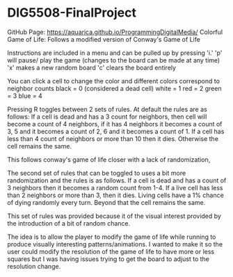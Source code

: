 # DIG5508-FinalProject
GitHub Page: https://aquarica.github.io/ProgrammingDigitalMedia/
 Colorful Game of Life:
 Follows a modified version of Conway's Game of Life

 Instructions are included in a menu and can be pulled up by pressing 'i.'
 'p' will pause/ play the game (changes to the board can be made at any time)
 'x' makes a new random board
 'c' clears the board entirely

 You can click a cell to change the color and different colors correspond to neighbor counts 
 black = 0 (considered a dead cell)
 white = 1
 red = 2
 green = 3
 blue = 4

 Pressing R toggles between 2 sets of rules.
 At default the rules are as follows:
 If a cell is dead and has a 3 count for neighbors, then cell will become a count of 4 neighbors, if it has 4 neighbors it becomes a count of 3, 5 and it becomes a count of 2, 6 and it becomes a count of 1.
 If a cell has less than 4 count of neighbors or more than 10 then it dies.
 Otherwise the cell remains the same. 

This follows conway's game of life closer with a lack of randomization,

The second set of rules that can be toggled to uses a bit more randomization and the rules is as follows.
If a cell is dead and has a count of 3 neighbors then it becomes a random count from 1-4.
If a live cell has less than 2 neighbors or more than 3, then it dies.
Living cells have a 1% chance of dying randomly every turn. 
Beyond that the cell remains the same. 

This set of rules was provided because it of the visual interest provided by the introduction of a bit of random chance. 

The idea is to allow the player to modify the game of life while running to produce visually interesting patterns/animations. 
I wanted to make it so the user could modify the resolution of the game of life to have more or less squares but I was having issues trying to get the board to adjust to the resolution change. 

